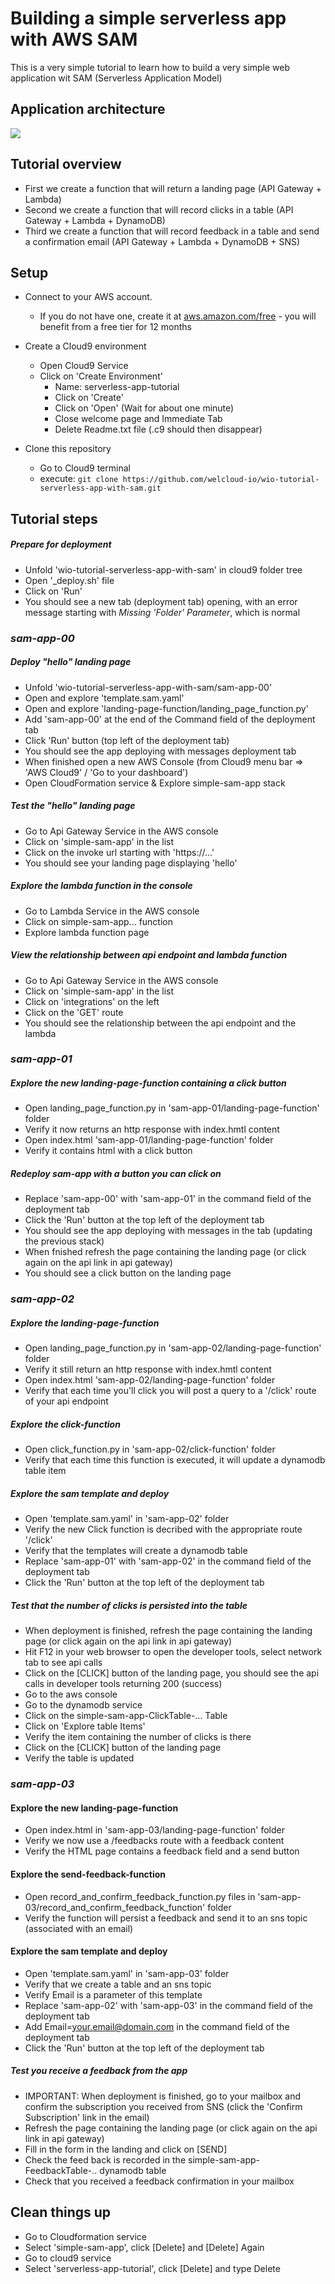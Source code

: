 # Building a simple serverless app with AWS SAM

This is a very simple tutorial to learn how to build a very simple web application wit SAM (Serverless Application Model)

## Application architecture

![](images/simple-serverless-app-architecture.png)

## Tutorial overview

- First we create a function that will return a landing page (API Gateway + Lambda) 
- Second we create a function that will record clicks in a table (API Gateway + Lambda + DynamoDB)
- Third we create a function that will record feedback in a table and send a confirmation email (API Gateway + Lambda + DynamoDB + SNS)

## Setup

* Connect to your AWS account. 
    * If you do not have one, create it at [aws.amazon.com/free](aws.amazon.com/free) - you will benefit from a free tier for 12 months
* Create a Cloud9 environment 
    * Open Cloud9 Service
    * Click on 'Create Environment'
        * Name: serverless-app-tutorial
        * Click on 'Create'
        * Click on 'Open' (Wait for about one minute)
        * Close welcome page and Immediate Tab
        * Delete Readme.txt file (.c9 should then disappear)
        
* Clone this repository
    * Go to Cloud9 terminal
    * execute: ```git clone https://github.com/welcloud-io/wio-tutorial-serverless-app-with-sam.git```

## Tutorial steps

##### Prepare for deployment
* Unfold 'wio-tutorial-serverless-app-with-sam' in cloud9 folder tree
* Open '_deploy.sh' file
* Click on 'Run'
* You should see a new tab (deployment tab) opening, with an error message 
starting with *Missing 'Folder' Parameter*, which is normal

### *sam-app-00*

##### Deploy "hello" landing page
* Unfold 'wio-tutorial-serverless-app-with-sam/sam-app-00'
* Open and explore 'template.sam.yaml'
* Open and explore 'landing-page-function/landing_page_function.py'
* Add 'sam-app-00' at the end of the Command field of the deployment tab
* Click 'Run' button (top left of the deployment tab)
* You should see the app deploying with messages deployment tab
* When finished open a new AWS Console (from Cloud9 menu bar => 'AWS Cloud9' / 'Go to your dashboard')
* Open CloudFormation service & Explore simple-sam-app stack

##### Test the "hello" landing page
* Go to Api Gateway Service in the AWS console
* Click on 'simple-sam-app' in the list
* Click on the invoke url starting with 'https://...'
* You should see your landing page displaying 'hello'

##### Explore the lambda function in the console
* Go to Lambda Service in the AWS console
* Click on simple-sam-app... function
* Explore lambda function page

##### View the relationship between api endpoint and lambda function
* Go to Api Gateway Service in the AWS console
* Click on 'simple-sam-app' in the list
* Click on 'integrations' on the left
* Click on the 'GET' route
* You should see the relationship between the api endpoint and the lambda

### *sam-app-01*

##### Explore the new landing-page-function containing a click button
* Open landing_page_function.py in 'sam-app-01/landing-page-function' folder
* Verify it now returns an http response with index.hmtl content
* Open index.html 'sam-app-01/landing-page-function' folder
* Verify it contains html with a click button 

##### Redeploy sam-app with a button you can click on
* Replace 'sam-app-00' with 'sam-app-01' in the command field of the deployment tab
* Click the 'Run' button at the top left of the deployment tab
* You should see the app deploying with messages in the tab (updating the previous stack) 
* When fnished refresh the page containing the landing page (or click again on the api link in api gateway)
* You should see a click button on the landing page

### *sam-app-02*

##### Explore the landing-page-function
* Open landing_page_function.py in 'sam-app-02/landing-page-function' folder
* Verify it still return an http response with index.hmtl content
* Open index.html 'sam-app-02/landing-page-function' folder
* Verify that each time you'll click you will post a query to a '/click' route of your api endpoint

##### Explore the click-function  
* Open click_function.py in 'sam-app-02/click-function' folder
* Verify that each time this function is executed, it will update a dynamodb table item

##### Explore the sam template and deploy
* Open 'template.sam.yaml' in 'sam-app-02' folder
* Verify the new Click function is decribed with the appropriate route '/click'
* Verify that the templates will create a dynamodb table
* Replace 'sam-app-01' with 'sam-app-02' in the command field of the deployment tab
* Click the 'Run' button at the top left of the deployment tab

##### Test that the number of clicks is persisted into the table
* When deployment is finished, refresh the page containing the landing page (or click again on the api link in api gateway)
* Hit F12 in your web browser to open the developer tools, select network tab to see api calls
* Click on the [CLICK] button of the landing page, you should see the api calls in developer tools returning 200 (success)
* Go to the aws console
* Go to the dynamodb service
* Click on the simple-sam-app-ClickTable-... Table
* Click on 'Explore table Items'
* Verify the item containing the number of clicks is there
* Click on the [CLICK] button of the landing page
* Verify the table is updated

### *sam-app-03*

#### Explore the new landing-page-function
* Open index.html in 'sam-app-03/landing-page-function' folder 
* Verify we now use a /feedbacks route with a feedback content
* Verify the HTML page contains a feedback field and a send button

#### Explore the send-feedback-function
* Open record_and_confirm_feedback_function.py files in 'sam-app-03/record_and_confirm_feedback_function' folder 
* Verify the function will persist a feedback and send it to an sns topic (associated with an email)

#### Explore the sam template and deploy
* Open 'template.sam.yaml' in 'sam-app-03' folder
* Verify that we create a table and an sns topic
* Verify Email is a parameter of this template
* Replace 'sam-app-02' with 'sam-app-03' in the command field of the deployment tab
* Add Email=your.email@domain.com in the command field of the deployment tab
* Click the 'Run' button at the top left of the deployment tab

##### Test you receive a feedback from the app
* IMPORTANT: When deployment is finished, go to your mailbox and confirm the subscription you received from SNS (click the 'Confirm Subscription' link in the email)
* Refresh the page containing the landing page (or click again on the api link in api gateway)
* Fill in the form in the landing and click on [SEND]
* Check the feed back is recorded in the simple-sam-app-FeedbackTable-.. dynamodb table
* Check that you received a feedback confirmation in your mailbox

## Clean things up
* Go to Cloudformation service
* Select 'simple-sam-app', click [Delete] and [Delete] Again
* Go to cloud9 service 
* Select 'serverless-app-tutorial', click [Delete] and type Delete